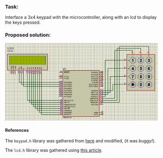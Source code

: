 ### Task:

Interface a 3x4 keypad with the microcontroller, along with an lcd to display the keys pressed.

### Proposed solution:

<p align="center">
  <img src="https://github.com/rezmansouri/microlab/blob/main/Exercise%207/Part1/circuit.gif"/>
</p>

#### References

The `keypad.h` library was gathered from [here](https://microlearn.ir/1185/p_keypad.html) and modified, (it was _buggy!_).

The `lcd.h` library was gathered using [this article](https://www.electronicwings.com/avr-atmega/lcd16x2-interfacing-with-atmega16-32).

